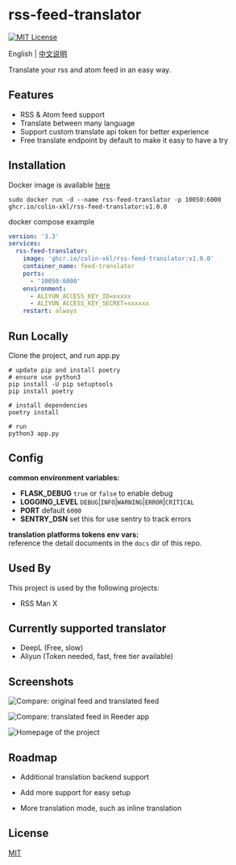 # rss-feed-translator

[![MIT License](https://img.shields.io/badge/License-MIT-green.svg)](https://choosealicense.com/licenses/mit/)

English | [中文说明](./README.zh-CN.md)

Translate your rss and atom feed in an easy way.

## Features

- RSS & Atom feed support
- Translate between many language
- Support custom translate api token for better experience
- Free translate endpoint by default to make it easy to have a try

## Installation

Docker image is available [here](https://github.com/Colin-XKL/rss-feed-translator/pkgs/container/rss-feed-translator)

```shell
sudo docker run -d --name rss-feed-translator -p 10050:6000 ghcr.io/colin-xkl/rss-feed-translator:v1.0.0
```

docker compose example

```yaml
version: '3.3'
services:
  rss-feed-translator:
    image: 'ghcr.io/colin-xkl/rss-feed-translator:v1.0.0'
    container_name: feed-translator
    ports:
      - '10050:6000'
    environment:
      - ALIYUN_ACCESS_KEY_ID=xxxxx
      - ALIYUN_ACCESS_KEY_SECRET=xxxxxx
    restart: always
```

## Run Locally

Clone the project, and run app.py

```shell
# update pip and install poetry
# ensure use python3
pip install -U pip setuptools
pip install poetry

# install dependencies
poetry install

# run
python3 app.py
```
## Config

**common environment variables:**

- **FLASK_DEBUG** `true` or `false` to enable debug
- **LOGGING_LEVEL** `DEBUG`|`INFO`|`WARNING`|`ERROR`|`CRITICAL`
- **PORT** default `6000`
- **SENTRY_DSN** set this for use sentry to track errors

**translation platforms tokens env vars:**   
reference the detail documents in the  `docs` dir of this repo.

## Used By

This project is used by the following projects:

- RSS Man X

## Currently supported translator

- DeepL (Free, slow)
- Aliyun (Token needed, fast, free tier available)

## Screenshots

![Compare: original feed and translated feed](https://blog-1301127393.file.myqcloud.com/BlogImgs/202305140149482.png)

![Compare: translated feed in Reeder app](https://blog-1301127393.file.myqcloud.com/BlogImgs/202305140149484.png)

![Homepage of the project](https://blog-1301127393.file.myqcloud.com/BlogImgs/202305140149485.png)

## Roadmap

- Additional translation backend support

- Add more support for easy setup

- More translation mode, such as inline translation

## License

[MIT](https://choosealicense.com/licenses/mit/)

